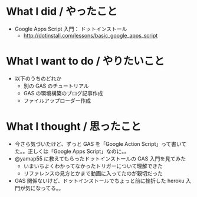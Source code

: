 # What I did / やったこと
- Google Apps Script 入門： ドットインストール  
    - http://dotinstall.com/lessons/basic_google_apps_script  

# What I want to do / やりたいこと
- 以下のうちのどれか  
    - 別の GAS のチュートリアル  
    - GAS の環境構築のブログ記事作成  
    - ファイルアップローダー作成  

# What I thought / 思ったこと
- 今さら気づいたけど、ずっと GAS を「Google Action Script」って書いてた。。正しくは「Google Apps Script」なのに。。  
- @yamap55 に教えてもらったドットインストールの GAS 入門を見てみた  
    - いまいちよくわかってなかったトリガーについて理解できた  
    - リファレンスの見方とかまで動画に入ってたのが親切だった  
- GAS 関係ないけど、ドットインストールでちょっと前に挫折した heroku 入門が気になってる。。  
